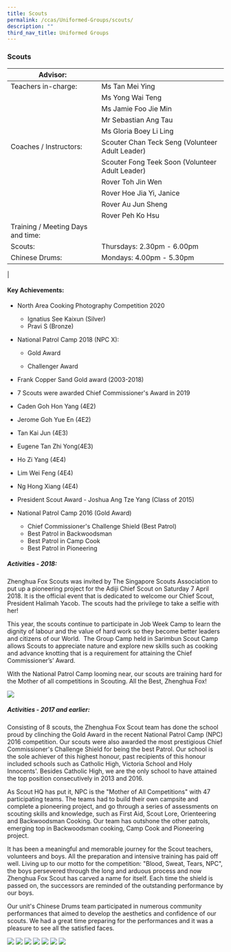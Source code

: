 ```yaml
---
title: Scouts
permalink: /ccas/Uniformed-Groups/scouts/
description: ""
third_nav_title: Uniformed Groups
---
```

### Scouts

| Advisor: |  |
|---|---|
| Teachers in-charge: | Ms Tan Mei Ying |
|  | Ms Yong Wai Teng |
|  | Ms Jamie Foo Jie Min |
|  | Mr Sebastian Ang Tau |
|  | Ms Gloria Boey Li Ling |
| Coaches / Instructors: | Scouter Chan Teck Seng (Volunteer Adult Leader) |
|  | Scouter Fong Teek Soon (Volunteer Adult Leader) |
|  | Rover Toh Jin Wen |
|  | Rover Hoe Jia Yi, Janice |
|  | Rover Au Jun Sheng |
|  | Rover Peh Ko Hsu |
| Training / Meeting Days and time: |  |
| Scouts: | Thursdays: 2.30pm - 6.00pm |
| Chinese Drums: | Mondays: 4.00pm - 5.30pm |
|

#### Key Achievements:

*   North Area Cooking Photography Competition 2020  
    - Ignatius See Kaixun (Silver)  
    - Pravi S (Bronze)
*   National Patrol Camp 2018 (NPC X):
    
    - Gold Award
    
    - Challenger Award
    
*   Frank Copper Sand Gold award (2003-2018)
*   7 Scouts were awarded Chief Commissioner's Award in 2019
*   Caden Goh Hon Yang (4E2)
*   Jerome Goh Yue En (4E2)
*   Tan Kai Jun (4E3)
*   Eugene Tan Zhi Yong(4E3)
*   Ho Zi Yang (4E4)
*   Lim Wei Feng (4E4)
*   Ng Hong Xiang (4E4)
*   President Scout Award - Joshua Ang Tze Yang (Class of 2015)
*   National Patrol Camp 2016 (Gold Award)
    *   Chief Commissioner's Challenge Shield (Best Patrol)
    *   Best Patrol in Backwoodsman
    *   Best Patrol in Camp Cook
    *   Best Patrol in Pioneering

##### Activities - 2018:

Zhenghua Fox Scouts was invited by The Singapore Scouts Association to put up a pioneering project for the Adiji Chief Scout on Saturday 7 April 2018. It is the official event that is dedicated to welcome our Chief Scout, President Halimah Yacob. The scouts had the privilege to take a selfie with her!

This year, the scouts continue to participate in Job Week Camp to learn the dignity of labour and the value of hard work so they become better leaders and citizens of our World.  The Group Camp held in Sarimbun Scout Camp allows Scouts to appreciate nature and explore new skills such as cooking and advance knotting that is a requirement for attaining the Chief Commissioner’s’ Award.

With the National Patrol Camp looming near, our scouts are training hard for the Mother of all competitions in Scouting. All the Best, Zhenghua Fox!

![](/images/scout.jpg)

##### Activities - 2017 and earlier:

Consisting of 8 scouts, the Zhenghua Fox Scout team has done the school proud by clinching the Gold Award in the recent National Patrol Camp (NPC) 2016 competition. Our scouts were also awarded the most prestigious Chief Commissioner's Challenge Shield for being the best Patrol. Our school is the sole achiever of this highest honour, past recipients of this honour included schools such as Catholic High, Victoria School and Holy Innocents'. Besides Catholic High, we are the only school to have attained the top position consecutively in 2013 and 2016.

As Scout HQ has put it, NPC is the "Mother of All Competitions" with 47 participating teams. The teams had to build their own campsite and complete a pioneering project, and go through a series of assessments on scouting skills and knowledge, such as First Aid, Scout Lore, Orienteering and Backwoodsman Cooking. Our team has outshone the other patrols, emerging top in Backwoodsman cooking, Camp Cook and Pioneering project.

It has been a meaningful and memorable journey for the Scout teachers, volunteers and boys. All the preparation and intensive training has paid off well. Living up to our motto for the competition: "Blood, Sweat, Tears, NPC", the boys persevered through the long and arduous process and now Zhenghua Fox Scout has carved a name for itself. Each time the shield is passed on, the successors are reminded of the outstanding performance by our boys.

Our unit's Chinese Drums team participated in numerous community performances that aimed to develop the aesthetics and confidence of our scouts. We had a great time preparing for the performances and it was a pleasure to see all the satisfied faces.

![](/images/scouts%201.jpg)
![](/images/scouts%202.jpg)
![](/images/scouts%203.jpg)
![](/images/scouts%204.jpg)
![](/images/scouts%205.jpg)
![](/images/scouts%206.jpg)
![](/images/scouts%207.jpg)